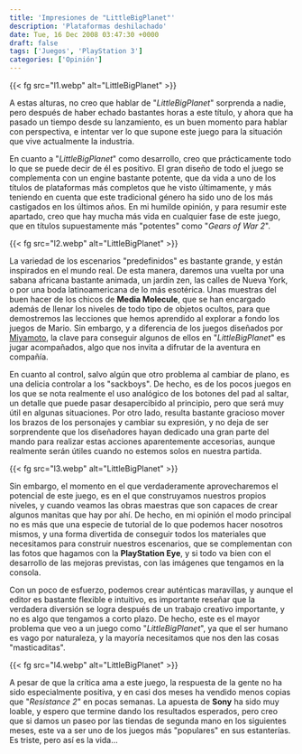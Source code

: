 ```yaml
---
title: 'Impresiones de "LittleBigPlanet"'
description: 'Plataformas deshilachado'
date: Tue, 16 Dec 2008 03:47:30 +0000
draft: false
tags: ['Juegos', 'PlayStation 3']
categories: ['Opinión']
---
```


{{< fg src="l1.webp" alt="LittleBigPlanet" >}}

A estas alturas, no creo que hablar de "_LittleBigPlanet_" sorprenda a nadie, pero después de haber echado bastantes horas a este título, y ahora que ha pasado un tiempo desde su lanzamiento, es un buen momento para hablar con perspectiva, e intentar ver lo que supone este juego para la situación que vive actualmente la industria.

En cuanto a "_LittleBigPlanet_" como desarrollo, creo que prácticamente todo lo que se puede decir de él es positivo. El gran diseño de todo el juego se complementa con un engine bastante potente, que da vida a uno de los títulos de plataformas más completos que he visto últimamente, y más teniendo en cuenta que este tradicional género ha sido uno de los más castigados en los últimos años. En mi humilde opinión, y para resumir este apartado, creo que hay mucha más vida en cualquier fase de este juego, que en títulos supuestamente más "potentes" como "_Gears of War 2_".

{{< fg src="l2.webp" alt="LittleBigPlanet" >}}

La variedad de los escenarios "predefinidos" es bastante grande, y están inspirados en el mundo real. De esta manera, daremos una vuelta por una sabana africana bastante animada, un jardín zen, las calles de Nueva York, o por una boda latinoamericana de lo más esotérica. Unas muestras del buen hacer de los chicos de **Media Molecule**, que se han encargado además de llenar los niveles de todo tipo de objetos ocultos, para que demostremos las lecciones que hemos aprendido al explorar a fondo los juegos de Mario. Sin embargo, y a diferencia de los juegos diseñados por [Miyamoto](/shigeru-miyamoto/), la clave para conseguir algunos de ellos en "_LittleBigPlanet_" es jugar acompañados, algo que nos invita a difrutar de la aventura en compañía.

En cuanto al control, salvo algún que otro problema al cambiar de plano, es una delicia controlar a los "sackboys". De hecho, es de los pocos juegos en los que se nota realmente el uso analógico de los botones del pad al saltar, un detalle que puede pasar desapercibido al principio, pero que será muy útil en algunas situaciones. Por otro lado, resulta bastante gracioso mover los brazos de los personajes y cambiar su expresión, y no deja de ser sorprendente que los diseñadores hayan dedicado una gran parte del mando para realizar estas acciones aparentemente accesorias, aunque realmente serán útiles cuando no estemos solos en nuestra partida.

{{< fg src="l3.webp" alt="LittleBigPlanet" >}}

Sin embargo, el momento en el que verdaderamente aprovecharemos el potencial de este juego, es en el que construyamos nuestros propios niveles, y cuando veamos las obras maestras que son capaces de crear algunos manitas que hay por ahí. De hecho, en mi opinión el modo principal no es más que una especie de tutorial de lo que podemos hacer nosotros mismos, y una forma divertida de conseguir todos los materiales que necesitamos para construir nuestros escenarios, que se complementan con las fotos que hagamos con la **PlayStation Eye**, y si todo va bien con el desarrollo de las mejoras previstas, con las imágenes que tengamos en la consola.

Con un poco de esfuerzo, podemos crear auténticas maravillas, y aunque el editor es bastante flexible e intuitivo, es importante reseñar que la verdadera diversión se logra después de un trabajo creativo importante, y no es algo que tengamos a corto plazo. De hecho, este es el mayor problema que veo a un juego como "_LittleBigPlanet_", ya que el ser humano es vago por naturaleza, y la mayoría necesitamos que nos den las cosas "masticaditas".

{{< fg src="l4.webp" alt="LittleBigPlanet" >}}

A pesar de que la crítica ama a este juego, la respuesta de la gente no ha sido especialmente positiva, y en casi dos meses ha vendido menos copias que "_Resistance 2_" en pocas semanas. La apuesta de **Sony** ha sido muy loable, y espero que termine dando los resultados esperados, pero creo que si damos un paseo por las tiendas de segunda mano en los siguientes meses, este va a ser uno de los juegos más "populares" en sus estanterías. Es triste, pero así es la vida...